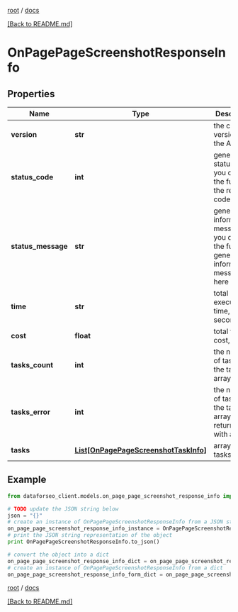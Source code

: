 [root](./../ "root") / [docs](./ "docs")

[[Back to README.md]](./../README.md "[Back to README.md]")

# OnPagePageScreenshotResponseInfo

## Properties

Name | Type | Description | Notes
------------ | ------------- | ------------- | -------------
**version** | **str** | the current version of the API | [optional]
**status_code** | **int** | general status code you can find the full list of the response codes here | [optional]
**status_message** | **str** | general informational message you can find the full list of general informational messages here | [optional]
**time** | **str** | total execution time, seconds | [optional]
**cost** | **float** | total tasks cost, USD | [optional]
**tasks_count** | **int** | the number of tasks in the tasks array | [optional]
**tasks_error** | **int** | the number of tasks in the tasks array returned with an error | [optional]
**tasks** | [**List[OnPagePageScreenshotTaskInfo]**](OnPagePageScreenshotTaskInfo.md) | array of tasks | [optional]

## Example

```python
from dataforseo_client.models.on_page_page_screenshot_response_info import OnPagePageScreenshotResponseInfo

# TODO update the JSON string below
json = "{}"
# create an instance of OnPagePageScreenshotResponseInfo from a JSON string
on_page_page_screenshot_response_info_instance = OnPagePageScreenshotResponseInfo.from_json(json)
# print the JSON string representation of the object
print OnPagePageScreenshotResponseInfo.to_json()

# convert the object into a dict
on_page_page_screenshot_response_info_dict = on_page_page_screenshot_response_info_instance.to_dict()
# create an instance of OnPagePageScreenshotResponseInfo from a dict
on_page_page_screenshot_response_info_form_dict = on_page_page_screenshot_response_info.from_dict(on_page_page_screenshot_response_info_dict)
```

  

[root](./../ "root") / [docs](./ "docs")

[[Back to README.md]](./../README.md "[Back to README.md]")